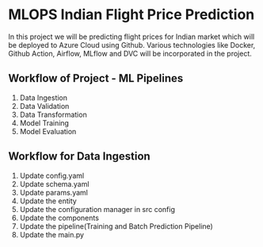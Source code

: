 # MLOPS Indian Flight Price Prediction

In this project we will be predicting flight prices for Indian market which will be deployed to Azure Cloud using Github. Various technologies like Docker, Github Action, Airflow, MLflow and DVC will be incorporated in the project. 

## Workflow of Project - ML Pipelines

1. Data Ingestion
2. Data Validation
3. Data Transformation
4. Model Training
5. Model Evaluation

## Workflow for Data Ingestion

1. Update config.yaml
2. Update schema.yaml
3. Update params.yaml
4. Update the entity
5. Update the configuration manager in src config
6. Update the components
7. Update the pipeline(Training and Batch Prediction Pipeline)
8. Update the main.py
